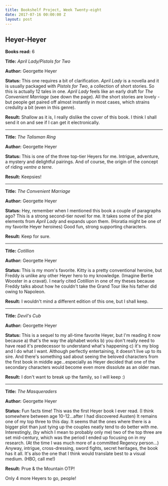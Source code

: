 ```yaml
---
title: Bookshelf Project, Week Twenty-eight
date: 2017-07-16 00:00:00 Z
layout: post
---
```


## Heyer-Heyer

**Books read:** 6

**Title:** _April Lady/Pistols for Two_

**Author:** Georgette Heyer

**Status:** This one requires a bit of clarification. _April Lady_ is a novella and it is usually packaged with _Pistols for Two_, a collection of short stories. So this is actually 12 tales in one. _April Lady_ feels like an early draft for _The Convenient Marriage_ (see down the page). All the short stories are lovely -but people get paired off almost instantly in most cases, which strains credulity a bit (even in this genre).

**Result:** Shallow as it is, I really dislike the cover of this book. I think I shall send it on and see if I can get it electronically.

---
**Title:** _The Talisman Ring_

**Author:** Georgette Heyer

**Status:** This is one of the three top-tier Heyers for me. Intrigue, adventure, a mystery and delightful pairings. And of course, the origin of the concept of riding _ventre a terre_.

**Result:** Keepsies!

---
**Title:** _The Convenient Marriage_

**Author:** Georgette Heyer

**Status:** Hey, remember when I mentioned this book a couple of paragraphs ago? This is a strong second-tier novel for me. It takes some of the plot elements from _April Lady_ and expands upon them. (Horatia might be one of my favorite Heyer heroines) Good fun, strong supporting characters.

**Result:** Keep for sure.

---
**Title:** _Cotillion_

**Author:** Georgette Heyer

**Status:** This is my mom's favorite. Kitty is a pretty conventional heroine, but Freddy is unlike any other Heyer hero to my knowledge. (Imagine Bertie Wooster in a cravat). I nearly cited _Cotillion_ in one of my theses because Freddy talks about how he couldn't take the Grand Tour like his father did owing to Napoleon.

**Result:** I wouldn't mind a different edition of this one, but I shall keep.

---
**Title:** _Devil's Cub_

**Author:** Georgette Heyer

**Status:** This is a sequel to my all-time favorite Heyer, but I'm reading it now because a) that's the way the alphabet works b) you don't really need to have read it's predecessor to understand what's happening c) it's my blog and I do what I want. Although perfectly entertaining, it doesn't live up to its sire. And there's something sad about seeing the beloved characters from the first book in middle age...especially as Heyer decided that one of the secondary characters would become even more dissolute as an older man.

**Result:** I don't want to break up the family, so I will keep :)

---
**Title:** _The Masqueraders_

**Author:** Georgette Heyer

**Status:** Fun facts time! This was the first Heyer book I ever read. (I think somewhere between age 10-12...after I had discovered Austen) It remains one of my top three to this day. It seems that the ones where there is a bigger plot than just tying up the couples neatly tend to do better with me. Interestingly, (by which I mean to probably only me) two of the top three are set mid-century, which was the period I ended up focusing on in my research. (At the time I was much more of a committed Regency person...) Anyway, intrigue, cross-dressing, sword fights, secret heritages, the book has it all. It's also the one that I think would translate best to a visual medium. (HBO, call me!)

**Result:** Prue & the Mountain OTP!

Only 4 more Heyers to go, people!
